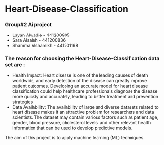 # Heart-Disease-Classification

### Group#2 Ai project
* Layan Alwadie - 441200905
* Sara Alsaleh - 441200836
* Shamma Alshamikh - 441201198


### The reason for choosing the Heart-Disease-Classification data set are :

* Health Impact: Heart disease is one of the leading causes of death worldwide, and early detection of the disease can greatly improve patient outcomes. Developing an accurate model for heart disease classification could help healthcare professionals diagnose the disease more quickly and accurately, leading to better treatment and prevention strategies.
* Data Availability: The availability of large and diverse datasets related to heart disease makes it an attractive problem for researchers and data scientists. The dataset may contain various factors such as patient age, gender, blood pressure, cholesterol levels, and other relevant health information that can be used to develop predictive models.

The aim of this project is to apply machine learning (ML) techniques. 
